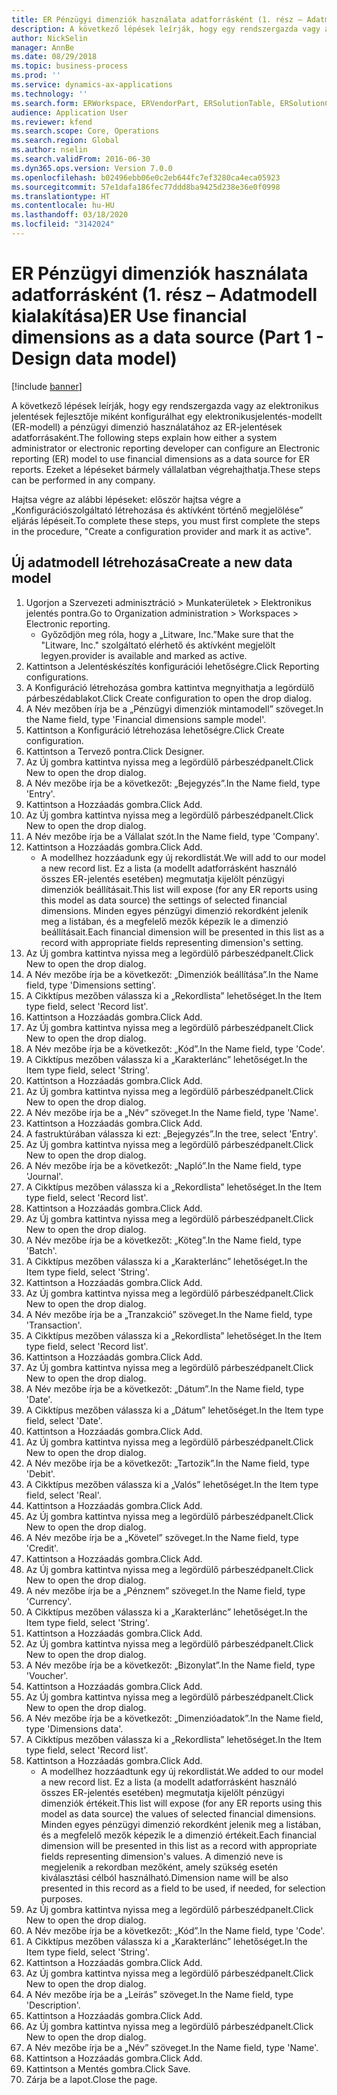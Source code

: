 ```yaml
---
title: ER Pénzügyi dimenziók használata adatforrásként (1. rész – Adatmodell kialakítása)
description: A következő lépések leírják, hogy egy rendszergazda vagy az elektronikus jelentések fejlesztője miként konfigurálhat egy elektronikusjelentés-modellt (ER-modell) a pénzügyi dimenzió használatához az ER-jelentések adatforrásaként.
author: NickSelin
manager: AnnBe
ms.date: 08/29/2018
ms.topic: business-process
ms.prod: ''
ms.service: dynamics-ax-applications
ms.technology: ''
ms.search.form: ERWorkspace, ERVendorPart, ERSolutionTable, ERSolutionCreateDropDialog, ERDataModelDesigner, ERDataModelContentsItemCreationDialog
audience: Application User
ms.reviewer: kfend
ms.search.scope: Core, Operations
ms.search.region: Global
ms.author: nselin
ms.search.validFrom: 2016-06-30
ms.dyn365.ops.version: Version 7.0.0
ms.openlocfilehash: b02496ebb06e0c2eb644fc7ef3280ca4eca05923
ms.sourcegitcommit: 57e1dafa186fec77ddd8ba9425d238e36e0f0998
ms.translationtype: HT
ms.contentlocale: hu-HU
ms.lasthandoff: 03/18/2020
ms.locfileid: "3142024"
---
```

# <a name="er-use-financial-dimensions-as-a-data-source-part-1---design-data-model"></a><span data-ttu-id="59f93-103">ER Pénzügyi dimenziók használata adatforrásként (1. rész – Adatmodell kialakítása)</span><span class="sxs-lookup"><span data-stu-id="59f93-103">ER Use financial dimensions as a data source (Part 1 - Design data model)</span></span>

[!include [banner](../../includes/banner.md)]

<span data-ttu-id="59f93-104">A következő lépések leírják, hogy egy rendszergazda vagy az elektronikus jelentések fejlesztője miként konfigurálhat egy elektronikusjelentés-modellt (ER-modell) a pénzügyi dimenzió használatához az ER-jelentések adatforrásaként.</span><span class="sxs-lookup"><span data-stu-id="59f93-104">The following steps explain how either a system administrator or electronic reporting developer can configure an Electronic reporting (ER) model to use financial dimensions as a data source for ER reports.</span></span> <span data-ttu-id="59f93-105">Ezeket a lépéseket bármely vállalatban végrehajthatja.</span><span class="sxs-lookup"><span data-stu-id="59f93-105">These steps can be performed in any company.</span></span>

<span data-ttu-id="59f93-106">Hajtsa végre az alábbi lépéseket: először hajtsa végre a „Konfigurációszolgáltató létrehozása és aktívként történő megjelölése” eljárás lépéseit.</span><span class="sxs-lookup"><span data-stu-id="59f93-106">To complete these steps, you must first complete the steps in the procedure, "Create a configuration provider and mark it as active".</span></span>


## <a name="create-a-new-data-model"></a><span data-ttu-id="59f93-107">Új adatmodell létrehozása</span><span class="sxs-lookup"><span data-stu-id="59f93-107">Create a new data model</span></span>
1. <span data-ttu-id="59f93-108">Ugorjon a Szervezeti adminisztráció > Munkaterületek > Elektronikus jelentés pontra.</span><span class="sxs-lookup"><span data-stu-id="59f93-108">Go to Organization administration > Workspaces > Electronic reporting.</span></span>
    * <span data-ttu-id="59f93-109">Győződjön meg róla, hogy a „Litware, Inc.”</span><span class="sxs-lookup"><span data-stu-id="59f93-109">Make sure that the "Litware, Inc."</span></span> <span data-ttu-id="59f93-110">szolgáltató elérhető és aktívként megjelölt legyen.</span><span class="sxs-lookup"><span data-stu-id="59f93-110">provider is available and marked as active.</span></span>  
2. <span data-ttu-id="59f93-111">Kattintson a Jelentéskészítés konfigurációi lehetőségre.</span><span class="sxs-lookup"><span data-stu-id="59f93-111">Click Reporting configurations.</span></span>
3. <span data-ttu-id="59f93-112">A Konfiguráció létrehozása gombra kattintva megnyithatja a legördülő párbeszédablakot.</span><span class="sxs-lookup"><span data-stu-id="59f93-112">Click Create configuration to open the drop dialog.</span></span>
4. <span data-ttu-id="59f93-113">A Név mezőben írja be a „Pénzügyi dimenziók mintamodell” szöveget.</span><span class="sxs-lookup"><span data-stu-id="59f93-113">In the Name field, type 'Financial dimensions sample model'.</span></span>
5. <span data-ttu-id="59f93-114">Kattintson a Konfiguráció létrehozása lehetőségre.</span><span class="sxs-lookup"><span data-stu-id="59f93-114">Click Create configuration.</span></span>
6. <span data-ttu-id="59f93-115">Kattintson a Tervező pontra.</span><span class="sxs-lookup"><span data-stu-id="59f93-115">Click Designer.</span></span>
7. <span data-ttu-id="59f93-116">Az Új gombra kattintva nyissa meg a legördülő párbeszédpanelt.</span><span class="sxs-lookup"><span data-stu-id="59f93-116">Click New to open the drop dialog.</span></span>
8. <span data-ttu-id="59f93-117">A Név mezőbe írja be a következőt: „Bejegyzés”.</span><span class="sxs-lookup"><span data-stu-id="59f93-117">In the Name field, type 'Entry'.</span></span>
9. <span data-ttu-id="59f93-118">Kattintson a Hozzáadás gombra.</span><span class="sxs-lookup"><span data-stu-id="59f93-118">Click Add.</span></span>
10. <span data-ttu-id="59f93-119">Az Új gombra kattintva nyissa meg a legördülő párbeszédpanelt.</span><span class="sxs-lookup"><span data-stu-id="59f93-119">Click New to open the drop dialog.</span></span>
11. <span data-ttu-id="59f93-120">A Név mezőbe írja be a Vállalat szót.</span><span class="sxs-lookup"><span data-stu-id="59f93-120">In the Name field, type 'Company'.</span></span>
12. <span data-ttu-id="59f93-121">Kattintson a Hozzáadás gombra.</span><span class="sxs-lookup"><span data-stu-id="59f93-121">Click Add.</span></span>
    * <span data-ttu-id="59f93-122">A modellhez hozzáadunk egy új rekordlistát.</span><span class="sxs-lookup"><span data-stu-id="59f93-122">We will add to our model a new record list.</span></span> <span data-ttu-id="59f93-123">Ez a lista (a modellt adatforrásként használó összes ER-jelentés esetében) megmutatja kijelölt pénzügyi dimenziók beállításait.</span><span class="sxs-lookup"><span data-stu-id="59f93-123">This list will expose (for any ER reports using this model as data source) the settings of selected financial dimensions.</span></span> <span data-ttu-id="59f93-124">Minden egyes pénzügyi dimenzió rekordként jelenik meg a listában, és a megfelelő mezők képezik le a dimenzió beállításait.</span><span class="sxs-lookup"><span data-stu-id="59f93-124">Each financial dimension will be presented in this list as a record with appropriate fields representing dimension's setting.</span></span>  
13. <span data-ttu-id="59f93-125">Az Új gombra kattintva nyissa meg a legördülő párbeszédpanelt.</span><span class="sxs-lookup"><span data-stu-id="59f93-125">Click New to open the drop dialog.</span></span>
14. <span data-ttu-id="59f93-126">A Név mezőbe írja be a következőt: „Dimenziók beállítása”.</span><span class="sxs-lookup"><span data-stu-id="59f93-126">In the Name field, type 'Dimensions setting'.</span></span>
15. <span data-ttu-id="59f93-127">A Cikktípus mezőben válassza ki a „Rekordlista” lehetőséget.</span><span class="sxs-lookup"><span data-stu-id="59f93-127">In the Item type field, select 'Record list'.</span></span>
16. <span data-ttu-id="59f93-128">Kattintson a Hozzáadás gombra.</span><span class="sxs-lookup"><span data-stu-id="59f93-128">Click Add.</span></span>
17. <span data-ttu-id="59f93-129">Az Új gombra kattintva nyissa meg a legördülő párbeszédpanelt.</span><span class="sxs-lookup"><span data-stu-id="59f93-129">Click New to open the drop dialog.</span></span>
18. <span data-ttu-id="59f93-130">A Név mezőbe írja be a következőt: „Kód”.</span><span class="sxs-lookup"><span data-stu-id="59f93-130">In the Name field, type 'Code'.</span></span>
19. <span data-ttu-id="59f93-131">A Cikktípus mezőben válassza ki a „Karakterlánc” lehetőséget.</span><span class="sxs-lookup"><span data-stu-id="59f93-131">In the Item type field, select 'String'.</span></span>
20. <span data-ttu-id="59f93-132">Kattintson a Hozzáadás gombra.</span><span class="sxs-lookup"><span data-stu-id="59f93-132">Click Add.</span></span>
21. <span data-ttu-id="59f93-133">Az Új gombra kattintva nyissa meg a legördülő párbeszédpanelt.</span><span class="sxs-lookup"><span data-stu-id="59f93-133">Click New to open the drop dialog.</span></span>
22. <span data-ttu-id="59f93-134">A Név mezőbe írja be a „Név” szöveget.</span><span class="sxs-lookup"><span data-stu-id="59f93-134">In the Name field, type 'Name'.</span></span>
23. <span data-ttu-id="59f93-135">Kattintson a Hozzáadás gombra.</span><span class="sxs-lookup"><span data-stu-id="59f93-135">Click Add.</span></span>
24. <span data-ttu-id="59f93-136">A fastruktúrában válassza ki ezt: „Bejegyzés”.</span><span class="sxs-lookup"><span data-stu-id="59f93-136">In the tree, select 'Entry'.</span></span>
25. <span data-ttu-id="59f93-137">Az Új gombra kattintva nyissa meg a legördülő párbeszédpanelt.</span><span class="sxs-lookup"><span data-stu-id="59f93-137">Click New to open the drop dialog.</span></span>
26. <span data-ttu-id="59f93-138">A Név mezőbe írja be a következőt: „Napló”.</span><span class="sxs-lookup"><span data-stu-id="59f93-138">In the Name field, type 'Journal'.</span></span>
27. <span data-ttu-id="59f93-139">A Cikktípus mezőben válassza ki a „Rekordlista” lehetőséget.</span><span class="sxs-lookup"><span data-stu-id="59f93-139">In the Item type field, select 'Record list'.</span></span>
28. <span data-ttu-id="59f93-140">Kattintson a Hozzáadás gombra.</span><span class="sxs-lookup"><span data-stu-id="59f93-140">Click Add.</span></span>
29. <span data-ttu-id="59f93-141">Az Új gombra kattintva nyissa meg a legördülő párbeszédpanelt.</span><span class="sxs-lookup"><span data-stu-id="59f93-141">Click New to open the drop dialog.</span></span>
30. <span data-ttu-id="59f93-142">A Név mezőbe írja be a következőt: „Köteg”.</span><span class="sxs-lookup"><span data-stu-id="59f93-142">In the Name field, type 'Batch'.</span></span>
31. <span data-ttu-id="59f93-143">A Cikktípus mezőben válassza ki a „Karakterlánc” lehetőséget.</span><span class="sxs-lookup"><span data-stu-id="59f93-143">In the Item type field, select 'String'.</span></span>
32. <span data-ttu-id="59f93-144">Kattintson a Hozzáadás gombra.</span><span class="sxs-lookup"><span data-stu-id="59f93-144">Click Add.</span></span>
33. <span data-ttu-id="59f93-145">Az Új gombra kattintva nyissa meg a legördülő párbeszédpanelt.</span><span class="sxs-lookup"><span data-stu-id="59f93-145">Click New to open the drop dialog.</span></span>
34. <span data-ttu-id="59f93-146">A Név mezőbe írja be a „Tranzakció” szöveget.</span><span class="sxs-lookup"><span data-stu-id="59f93-146">In the Name field, type 'Transaction'.</span></span>
35. <span data-ttu-id="59f93-147">A Cikktípus mezőben válassza ki a „Rekordlista” lehetőséget.</span><span class="sxs-lookup"><span data-stu-id="59f93-147">In the Item type field, select 'Record list'.</span></span>
36. <span data-ttu-id="59f93-148">Kattintson a Hozzáadás gombra.</span><span class="sxs-lookup"><span data-stu-id="59f93-148">Click Add.</span></span>
37. <span data-ttu-id="59f93-149">Az Új gombra kattintva nyissa meg a legördülő párbeszédpanelt.</span><span class="sxs-lookup"><span data-stu-id="59f93-149">Click New to open the drop dialog.</span></span>
38. <span data-ttu-id="59f93-150">A Név mezőbe írja be a következőt: „Dátum”.</span><span class="sxs-lookup"><span data-stu-id="59f93-150">In the Name field, type 'Date'.</span></span>
39. <span data-ttu-id="59f93-151">A Cikktípus mezőben válassza ki a „Dátum” lehetőséget.</span><span class="sxs-lookup"><span data-stu-id="59f93-151">In the Item type field, select 'Date'.</span></span>
40. <span data-ttu-id="59f93-152">Kattintson a Hozzáadás gombra.</span><span class="sxs-lookup"><span data-stu-id="59f93-152">Click Add.</span></span>
41. <span data-ttu-id="59f93-153">Az Új gombra kattintva nyissa meg a legördülő párbeszédpanelt.</span><span class="sxs-lookup"><span data-stu-id="59f93-153">Click New to open the drop dialog.</span></span>
42. <span data-ttu-id="59f93-154">A Név mezőbe írja be a következőt: „Tartozik”.</span><span class="sxs-lookup"><span data-stu-id="59f93-154">In the Name field, type 'Debit'.</span></span>
43. <span data-ttu-id="59f93-155">A Cikktípus mezőben válassza ki a „Valós” lehetőséget.</span><span class="sxs-lookup"><span data-stu-id="59f93-155">In the Item type field, select 'Real'.</span></span>
44. <span data-ttu-id="59f93-156">Kattintson a Hozzáadás gombra.</span><span class="sxs-lookup"><span data-stu-id="59f93-156">Click Add.</span></span>
45. <span data-ttu-id="59f93-157">Az Új gombra kattintva nyissa meg a legördülő párbeszédpanelt.</span><span class="sxs-lookup"><span data-stu-id="59f93-157">Click New to open the drop dialog.</span></span>
46. <span data-ttu-id="59f93-158">A Név mezőbe írja be a „Követel” szöveget.</span><span class="sxs-lookup"><span data-stu-id="59f93-158">In the Name field, type 'Credit'.</span></span>
47. <span data-ttu-id="59f93-159">Kattintson a Hozzáadás gombra.</span><span class="sxs-lookup"><span data-stu-id="59f93-159">Click Add.</span></span>
48. <span data-ttu-id="59f93-160">Az Új gombra kattintva nyissa meg a legördülő párbeszédpanelt.</span><span class="sxs-lookup"><span data-stu-id="59f93-160">Click New to open the drop dialog.</span></span>
49. <span data-ttu-id="59f93-161">A név mezőbe írja be a „Pénznem” szöveget.</span><span class="sxs-lookup"><span data-stu-id="59f93-161">In the Name field, type 'Currency'.</span></span>
50. <span data-ttu-id="59f93-162">A Cikktípus mezőben válassza ki a „Karakterlánc” lehetőséget.</span><span class="sxs-lookup"><span data-stu-id="59f93-162">In the Item type field, select 'String'.</span></span>
51. <span data-ttu-id="59f93-163">Kattintson a Hozzáadás gombra.</span><span class="sxs-lookup"><span data-stu-id="59f93-163">Click Add.</span></span>
52. <span data-ttu-id="59f93-164">Az Új gombra kattintva nyissa meg a legördülő párbeszédpanelt.</span><span class="sxs-lookup"><span data-stu-id="59f93-164">Click New to open the drop dialog.</span></span>
53. <span data-ttu-id="59f93-165">A Név mezőbe írja be a következőt: „Bizonylat”.</span><span class="sxs-lookup"><span data-stu-id="59f93-165">In the Name field, type 'Voucher'.</span></span>
54. <span data-ttu-id="59f93-166">Kattintson a Hozzáadás gombra.</span><span class="sxs-lookup"><span data-stu-id="59f93-166">Click Add.</span></span>
55. <span data-ttu-id="59f93-167">Az Új gombra kattintva nyissa meg a legördülő párbeszédpanelt.</span><span class="sxs-lookup"><span data-stu-id="59f93-167">Click New to open the drop dialog.</span></span>
56. <span data-ttu-id="59f93-168">A Név mezőbe írja be a következőt: „Dimenzióadatok”.</span><span class="sxs-lookup"><span data-stu-id="59f93-168">In the Name field, type 'Dimensions data'.</span></span>
57. <span data-ttu-id="59f93-169">A Cikktípus mezőben válassza ki a „Rekordlista” lehetőséget.</span><span class="sxs-lookup"><span data-stu-id="59f93-169">In the Item type field, select 'Record list'.</span></span>
58. <span data-ttu-id="59f93-170">Kattintson a Hozzáadás gombra.</span><span class="sxs-lookup"><span data-stu-id="59f93-170">Click Add.</span></span>
    * <span data-ttu-id="59f93-171">A modellhez hozzáadtunk egy új rekordlistát.</span><span class="sxs-lookup"><span data-stu-id="59f93-171">We added to our model a new record list.</span></span> <span data-ttu-id="59f93-172">Ez a lista (a modellt adatforrásként használó összes ER-jelentés esetében) megmutatja kijelölt pénzügyi dimenziók értékeit.</span><span class="sxs-lookup"><span data-stu-id="59f93-172">This list will expose (for any ER reports using this model as data source) the values of selected financial dimensions.</span></span> <span data-ttu-id="59f93-173">Minden egyes pénzügyi dimenzió rekordként jelenik meg a listában, és a megfelelő mezők képezik le a dimenzió értékeit.</span><span class="sxs-lookup"><span data-stu-id="59f93-173">Each financial dimension will be presented in this list as a record with appropriate fields representing dimension's values.</span></span> <span data-ttu-id="59f93-174">A dimenzió neve is megjelenik a rekordban mezőként, amely szükség esetén kiválasztási célból használható.</span><span class="sxs-lookup"><span data-stu-id="59f93-174">Dimension name will be also presented in this record as a field to be used, if needed, for selection purposes.</span></span>  
59. <span data-ttu-id="59f93-175">Az Új gombra kattintva nyissa meg a legördülő párbeszédpanelt.</span><span class="sxs-lookup"><span data-stu-id="59f93-175">Click New to open the drop dialog.</span></span>
60. <span data-ttu-id="59f93-176">A Név mezőbe írja be a következőt: „Kód”.</span><span class="sxs-lookup"><span data-stu-id="59f93-176">In the Name field, type 'Code'.</span></span>
61. <span data-ttu-id="59f93-177">A Cikktípus mezőben válassza ki a „Karakterlánc” lehetőséget.</span><span class="sxs-lookup"><span data-stu-id="59f93-177">In the Item type field, select 'String'.</span></span>
62. <span data-ttu-id="59f93-178">Kattintson a Hozzáadás gombra.</span><span class="sxs-lookup"><span data-stu-id="59f93-178">Click Add.</span></span>
63. <span data-ttu-id="59f93-179">Az Új gombra kattintva nyissa meg a legördülő párbeszédpanelt.</span><span class="sxs-lookup"><span data-stu-id="59f93-179">Click New to open the drop dialog.</span></span>
64. <span data-ttu-id="59f93-180">A Név mezőbe írja be a „Leírás” szöveget.</span><span class="sxs-lookup"><span data-stu-id="59f93-180">In the Name field, type 'Description'.</span></span>
65. <span data-ttu-id="59f93-181">Kattintson a Hozzáadás gombra.</span><span class="sxs-lookup"><span data-stu-id="59f93-181">Click Add.</span></span>
66. <span data-ttu-id="59f93-182">Az Új gombra kattintva nyissa meg a legördülő párbeszédpanelt.</span><span class="sxs-lookup"><span data-stu-id="59f93-182">Click New to open the drop dialog.</span></span>
67. <span data-ttu-id="59f93-183">A Név mezőbe írja be a „Név” szöveget.</span><span class="sxs-lookup"><span data-stu-id="59f93-183">In the Name field, type 'Name'.</span></span>
68. <span data-ttu-id="59f93-184">Kattintson a Hozzáadás gombra.</span><span class="sxs-lookup"><span data-stu-id="59f93-184">Click Add.</span></span>
69. <span data-ttu-id="59f93-185">Kattintson a Mentés gombra.</span><span class="sxs-lookup"><span data-stu-id="59f93-185">Click Save.</span></span>
70. <span data-ttu-id="59f93-186">Zárja be a lapot.</span><span class="sxs-lookup"><span data-stu-id="59f93-186">Close the page.</span></span>

